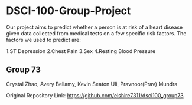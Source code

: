 # DSCI-100-Group-Project

Our project aims to predict whether a person is at risk of a heart disease given data collected from medical tests on a few specific risk factors. The factors we used to predict are:

1.ST Depression
2.Chest Pain
3.Sex
4.Resting Blood Pressure


## Group 73
Crystal Zhao, Avery Bellamy, Kevin Seaton Uli, Pravnoor(Prav) Mundra

Original Repository Link: https://github.com/elshire7311/dsci100_group73
